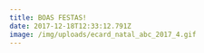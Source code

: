 ```yaml
---
title: BOAS FESTAS!
date: 2017-12-18T12:33:12.791Z
image: /img/uploads/ecard_natal_abc_2017_4.gif
---
```


